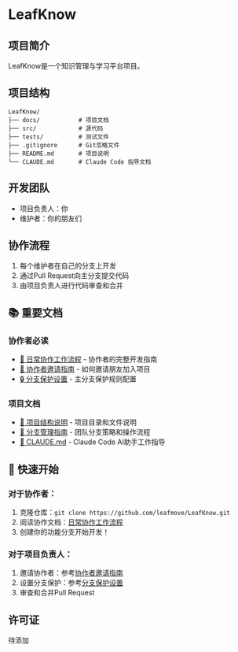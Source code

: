 # LeafKnow

## 项目简介
LeafKnow是一个知识管理与学习平台项目。

## 项目结构
```
LeafKnow/
├── docs/           # 项目文档
├── src/            # 源代码
├── tests/          # 测试文件
├── .gitignore      # Git忽略文件
├── README.md       # 项目说明
└── CLAUDE.md       # Claude Code 指导文档
```

## 开发团队
- 项目负责人：你
- 维护者：你的朋友们

## 协作流程
1. 每个维护者在自己的分支上开发
2. 通过Pull Request向主分支提交代码
3. 由项目负责人进行代码审查和合并

## 📚 重要文档

### 协作者必读
- [📖 日常协作工作流程](./docs/daily-workflow.md) - 协作者的完整开发指南
- [👥 协作者邀请指南](./docs/collaboration-guide.md) - 如何邀请朋友加入项目
- [🔒 分支保护设置](./docs/branch-protection-setup.md) - 主分支保护规则配置

### 项目文档
- [📁 项目结构说明](./docs/project-structure.md) - 项目目录和文件说明
- [🌳 分支管理指南](./docs/branch-management-guide.md) - 团队分支策略和操作流程
- [🤖 CLAUDE.md](./CLAUDE.md) - Claude Code AI助手工作指导

## 🚀 快速开始

### 对于协作者：
1. 克隆仓库：`git clone https://github.com/leafmove/LeafKnow.git`
2. 阅读协作文档：[日常协作工作流程](./docs/daily-workflow.md)
3. 创建你的功能分支开始开发！

### 对于项目负责人：
1. 邀请协作者：参考[协作者邀请指南](./docs/collaboration-guide.md)
2. 设置分支保护：参考[分支保护设置](./docs/branch-protection-setup.md)
3. 审查和合并Pull Request

## 许可证
待添加
